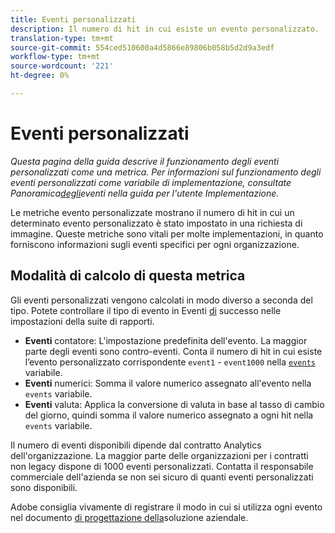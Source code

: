 ```yaml
---
title: Eventi personalizzati
description: Il numero di hit in cui esiste un evento personalizzato.
translation-type: tm+mt
source-git-commit: 554ced510600a4d5866e89806b058b5d2d9a3edf
workflow-type: tm+mt
source-wordcount: '221'
ht-degree: 0%

---
```



# Eventi personalizzati

*Questa pagina della guida descrive il funzionamento degli eventi personalizzati come una metrica. Per informazioni sul funzionamento degli eventi personalizzati come variabile di implementazione, consultate Panoramica[degli](/help/implement/vars/page-vars/events/events-overview.md)eventi nella guida per l&#39;utente Implementazione.*

Le metriche evento personalizzate mostrano il numero di hit in cui un determinato evento personalizzato è stato impostato in una richiesta di immagine. Queste metriche sono vitali per molte implementazioni, in quanto forniscono informazioni sugli eventi specifici per ogni organizzazione.

## Modalità di calcolo di questa metrica

Gli eventi personalizzati vengono calcolati in modo diverso a seconda del tipo. Potete controllare il tipo di evento in Eventi [di](../../admin/admin/c-success-events/success-event.md) successo nelle impostazioni della suite di rapporti.

* **Eventi** contatore: L&#39;impostazione predefinita dell&#39;evento. La maggior parte degli eventi sono contro-eventi. Conta il numero di hit in cui esiste l’evento personalizzato corrispondente `event1` - `event1000` nella [`events`](/help/implement/vars/page-vars/events/events-overview.md) variabile.
* **Eventi** numerici: Somma il valore numerico assegnato all&#39;evento nella `events` variabile.
* **Eventi** valuta: Applica la conversione di valuta in base al tasso di cambio del giorno, quindi somma il valore numerico assegnato a ogni hit nella `events` variabile.

Il numero di eventi disponibili dipende dal contratto Analytics dell&#39;organizzazione. La maggior parte delle organizzazioni per i contratti non legacy dispone di 1000 eventi personalizzati. Contatta il responsabile commerciale dell&#39;azienda se non sei sicuro di quanti eventi personalizzati sono disponibili.

Adobe consiglia vivamente di registrare il modo in cui si utilizza ogni evento nel documento [di progettazione della](/help/implement/prepare/solution-design.md)soluzione aziendale.
